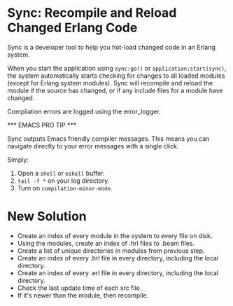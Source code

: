 # Sync: Recompile and Reload Changed Erlang Code

Sync is a developer tool to help you hot-load changed code in an
Erlang system. 

When you start the application using `sync:go()` or
`application:start(sync)`, the system automatically starts checking
for changes to all loaded modules (except for Erlang system
modules). Sync will recompile and reload the module if the source has
changed, or if any include files for a module have changed.

Compilation errors are logged using the error_logger.

*** EMACS PRO TIP ***

Sync outputs Emacs friendly compiler messages. This means you can
navigate directly to your error messages with a single click. 

Simply:

1. Open a `shell` or `eshell` buffer.
2. `tail -f *` on your log directory.
3. Turn on `compilation-minor-mode`.


# New Solution
+ Create an index of every module in the system to every file on disk.
+ Using the modules, create an index of .hrl files to .beam files.
+ Create a list of unique directories in modules from previous step.
+ Create an index of every .hrl file in every directory, including the local directory. 
+ Create an index of every .erl file in every directory, including the local directory.
+ Check the last update time of each src file.
+ If it's newer than the module, then recompile.